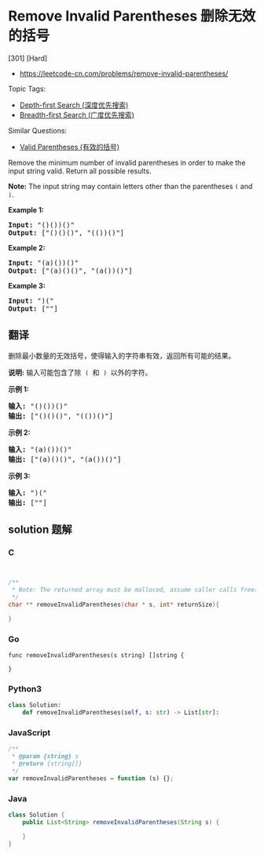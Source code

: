 # Remove Invalid Parentheses 删除无效的括号

[301] [Hard]

- https://leetcode-cn.com/problems/remove-invalid-parentheses/

Topic Tags:

- [Depth-first Search (深度优先搜索)](https://leetcode-cn.com/tag/depth-first-search/)
- [Breadth-first Search (广度优先搜索)](https://leetcode-cn.com/tag/breadth-first-search/)

Similar Questions:

- [Valid Parentheses (有效的括号)](https://leetcode-cn.com/problems/valid-parentheses/)

Remove the minimum number of invalid parentheses in order to make the input string valid. Return all possible results.

**Note:** The input string may contain letters other than the parentheses `(` and `)`.

**Example 1:**

<pre><b>Input:</b> "()())()"
<b>Output:</b> ["()()()", "(())()"]
</pre>

**Example 2:**

<pre><b>Input:</b> "(a)())()"
<b>Output:</b> ["(a)()()", "(a())()"]
</pre>

**Example 3:**

<pre><b>Input:</b> ")("
<b>Output: </b>[""]
</pre>

## 翻译

删除最小数量的无效括号，使得输入的字符串有效，返回所有可能的结果。

**说明:** 输入可能包含了除  `(`  和  `)`  以外的字符。

**示例 1:**

<pre><strong>输入:</strong> "()())()"
<strong>输出:</strong> ["()()()", "(())()"]
</pre>

**示例 2:**

<pre><strong>输入:</strong> "(a)())()"
<strong>输出:</strong> ["(a)()()", "(a())()"]
</pre>

**示例 3:**

<pre><strong>输入:</strong> ")("
<strong>输出: </strong>[""]</pre>

## solution 题解

### C

```c


/**
 * Note: The returned array must be malloced, assume caller calls free().
 */
char ** removeInvalidParentheses(char * s, int* returnSize){

}


```

### Go

```golang
func removeInvalidParentheses(s string) []string {

}
```

### Python3

```python
class Solution:
    def removeInvalidParentheses(self, s: str) -> List[str]:

```

### JavaScript

```javascript
/**
 * @param {string} s
 * @return {string[]}
 */
var removeInvalidParentheses = function (s) {};
```

### Java

```java
class Solution {
    public List<String> removeInvalidParentheses(String s) {

    }
}
```

